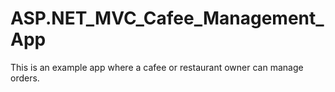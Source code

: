 # ASP.NET_MVC_Cafee_Management_App
This is an example app where a cafee or restaurant owner can manage orders. 
